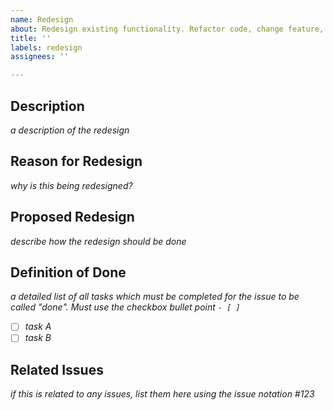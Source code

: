 ```yaml
---
name: Redesign
about: Redesign existing functionality. Refactor code, change feature, etc.
title: ''
labels: redesign
assignees: ''

---
```


## Description
*a description of the redesign*

## Reason for Redesign
*why is this being redesigned?*

## Proposed Redesign
*describe how the redesign should be done*

## Definition of Done
*a detailed list of all tasks which must be completed for the issue to be called "done". Must use the checkbox bullet point `- [ ]`*
- [ ] *task A*
- [ ] *task B*

## Related Issues
*if this is related to any issues, list them here using the issue notation #123*
